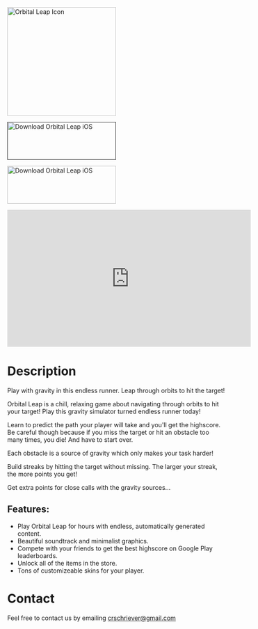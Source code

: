 <img alt="Orbital Leap Icon" src="/CarlsApps/imgs/OrbitalLeap/Icon.png" width="250" height="250">

<a href=""> <img alt="Download Orbital Leap iOS" src="/CarlsApps/imgs/ios-download.png" width="250" height="87">
</a>

<a href="https://play.google.com/store/apps/details?id=com.carlschriever.Orbitz"> <img alt="Download Orbital Leap iOS" src="/CarlsApps/imgs/android-download.png" width="250" height="87">
</a>

<iframe width="560" height="315" src="https://www.youtube.com/embed/JucLfmZGLvg" frameborder="0" allow="accelerometer; autoplay; encrypted-media; gyroscope; picture-in-picture" allowfullscreen></iframe>

# Description

Play with gravity in this endless runner. Leap through orbits to hit the target!

Orbital Leap is a chill, relaxing game about navigating through orbits to hit your target! Play this gravity simulator turned endless runner today!

Learn to predict the path your player will take and you'll get the highscore. Be careful though because if you miss the target or hit an obstacle too many times, you die! And have to start over.

Each obstacle is a source of gravity which only makes your task harder!

Build streaks by hitting the target without missing. The larger your streak, the more points you get!

Get extra points for close calls with the gravity sources...

## Features:

-   Play Orbital Leap for hours with endless, automatically generated content.
-   Beautiful soundtrack and minimalist graphics.
-   Compete with your friends to get the best highscore on Google Play leaderboards.
-   Unlock all of the items in the store.
-   Tons of customizeable skins for your player.

# Contact

Feel free to contact us by emailing crschriever@gmail.com
